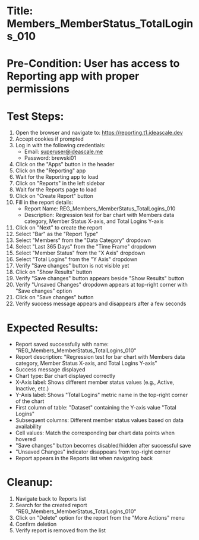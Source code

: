 # Title: Members_MemberStatus_TotalLogins_010

# Pre-Condition: User has access to Reporting app with proper permissions

# Test Steps:
1. Open the browser and navigate to: https://reporting.t1.ideascale.dev
2. Accept cookies if prompted
3. Log in with the following credentials:
   - Email: superuser@ideascale.me
   - Password: brewski01
4. Click on the "Apps" button in the header
5. Click on the "Reporting" app
6. Wait for the Reporting app to load
7. Click on "Reports" in the left sidebar
8. Wait for the Reports page to load
9. Click on "Create Report" button
10. Fill in the report details:
    - Report Name: REG_Members_MemberStatus_TotalLogins_010
    - Description: Regression test for bar chart with Members data category, Member Status X-axis, and Total Logins Y-axis
11. Click on "Next" to create the report
12. Select "Bar" as the "Report Type"
13. Select "Members" from the "Data Category" dropdown
14. Select "Last 365 Days" from the "Time Frame" dropdown
15. Select "Member Status" from the "X Axis" dropdown
16. Select "Total Logins" from the "Y Axis" dropdown
17. Verify "Save changes" button is not visible yet
18. Click on "Show Results" button
19. Verify "Save changes" button appears beside "Show Results" button
20. Verify "Unsaved Changes" dropdown appears at top-right corner with "Save changes" option
21. Click on "Save changes" button
22. Verify success message appears and disappears after a few seconds

# Expected Results:
- Report saved successfully with name: "REG_Members_MemberStatus_TotalLogins_010"
- Report description: "Regression test for bar chart with Members data category, Member Status X-axis, and Total Logins Y-axis"
- Success message displayed
- Chart type: Bar chart displayed correctly
- X-Axis label: Shows different member status values (e.g., Active, Inactive, etc.)
- Y-Axis label: Shows "Total Logins" metric name in the top-right corner of the chart
- First column of table: "Dataset" containing the Y-axis value "Total Logins"
- Subsequent columns: Different member status values based on data availability
- Cell values: Match the corresponding bar chart data points when hovered
- "Save changes" button becomes disabled/hidden after successful save
- "Unsaved Changes" indicator disappears from top-right corner
- Report appears in the Reports list when navigating back

# Cleanup:
1. Navigate back to Reports list
2. Search for the created report "REG_Members_MemberStatus_TotalLogins_010"
3. Click on "Delete" option for the report from the "More Actions" menu
4. Confirm deletion
5. Verify report is removed from the list